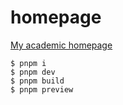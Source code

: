 # homepage

[My academic homepage](https://yufanyou.com)

```console
$ pnpm i
$ pnpm dev
$ pnpm build
$ pnpm preview
```
